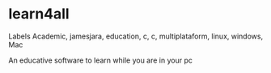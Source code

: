 learn4all
=========
Labels
Academic, jamesjara, education, c, c, multiplataform, linux, windows, Mac

An educative software to learn while you are in your pc
